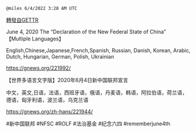 
`@miles 6/4/2022 3:28 AM UTC`

[轉發自GETTR](https://gettr.com/post/p1clcor8790)

June 4, 2020 The “Declaration of the New Federal State of China” 【Multiple Languages】

English,Chinese,Japanese,French,Spanish, Russian, Danish, Korean, Arabic, Dutch, Hungarian, German, Polish, Ukrainian 

https://gnews.org/221992/

【世界多语言文字版】2020年6月4日新中国联邦宣言

中文，英文,日语，法语，西班牙语，俄语，丹麦语，韩语，阿拉伯语，荷兰语，德语，匈牙利语，波兰语，乌克兰语

https://gnews.org/zh-hans/221944/


#新中国联邦 #NFSC  #ROLF #法治基金 #纪念六四 #rememberjune4th 

